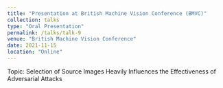 ```yaml
---
title: "Presentation at British Machine Vision Conference (BMVC)"
collection: talks
type: "Oral Presentation"
permalink: /talks/talk-9
venue: "British Machine Vision Conference"
date: 2021-11-15
location: "Online"
---
```


Topic: Selection of Source Images Heavily Influences the Effectiveness of Adversarial Attacks
